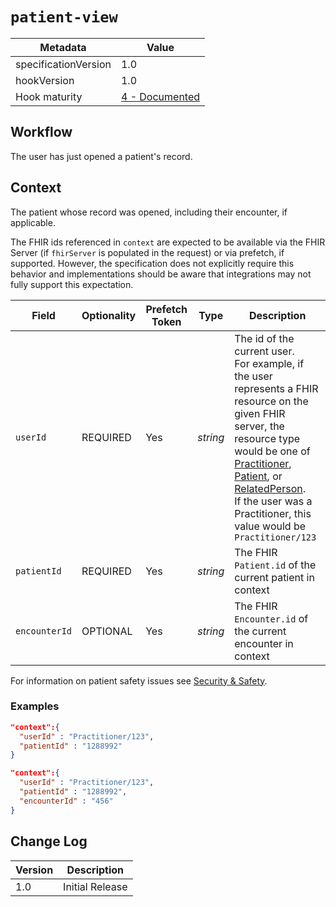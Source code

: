 # `patient-view`

| Metadata | Value
| ---- | ----
| specificationVersion | 1.0
| hookVersion | 1.0
| Hook maturity | [4 - Documented](../../specification/1.0/#hook-maturity-model)

## Workflow

The user has just opened a patient's record.

## Context

The patient whose record was opened, including their encounter, if applicable. 

The FHIR ids referenced in `context` are expected to be available via the FHIR Server (if `fhirServer` is populated in the request) or via prefetch, if supported. However, the specification does not explicitly require this behavior and implementations should be aware that integrations may not fully support this expectation.

Field | Optionality | Prefetch Token | Type | Description
----- | -------- | ---- | ---- | ----
`userId` | REQUIRED | Yes | *string* | The id of the current user.<br />For example, if the user represents a FHIR resource on the given FHIR server, the resource type would be one of [Practitioner](https://www.hl7.org/fhir/practitioner.html), [Patient](https://www.hl7.org/fhir/patient.html), or [RelatedPerson](https://www.hl7.org/fhir/relatedperson.html).<br />If the user was a Practitioner, this value would be `Practitioner/123`
`patientId` | REQUIRED | Yes | *string* | The FHIR `Patient.id` of the current patient in context
`encounterId` | OPTIONAL | Yes | *string* | The FHIR `Encounter.id` of the current encounter in context

For information on patient safety issues see [Security & Safety](../../specification/1.0/#security-and-safety).

### Examples

```json
"context":{
  "userId" : "Practitioner/123",
  "patientId" : "1288992"
}
```

```json
"context":{
  "userId" : "Practitioner/123",
  "patientId" : "1288992",
  "encounterId" : "456"
}
```

## Change Log

Version | Description
---- | ----
1.0 | Initial Release

